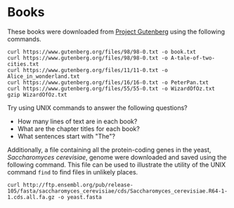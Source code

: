 # Books

These books were downloaded from [Project Gutenberg](https://www.gutenberg.org/ebooks/) using the following commands. 

```
curl https://www.gutenberg.org/files/98/98-0.txt -o book.txt
curl https://www.gutenberg.org/files/98/98-0.txt -o A-tale-of-two-cities.txt
curl https://www.gutenberg.org/files/11/11-0.txt -o Alice_in_wonderland.txt
curl https://www.gutenberg.org/files/16/16-0.txt -o PeterPan.txt
curl https://www.gutenberg.org/files/55/55-0.txt -o WizardOfOz.txt
gzip WizardOfOz.txt
```

Try using UNIX commands to answer the following questions?

- How many lines of text are in each book? 
- What are the chapter titles for each book?
- What sentences start with "The"?

Additionally, a file containing all the protein-coding genes in the yeast, _Saccharomyces cerevisiae_, genome were downloaded and saved using the following command. This file can be used to illustrate the utility of the UNIX command `find` to find files in unlikely places. 

```
curl http://ftp.ensembl.org/pub/release-105/fasta/saccharomyces_cerevisiae/cds/Saccharomyces_cerevisiae.R64-1-1.cds.all.fa.gz -o yeast.fasta

```